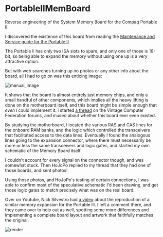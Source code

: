 # PortableIIMemBoard
Reverse engineering of the System Memory Board for the Compaq Portable II

I discovered the existence of this board from reading the 
[Maintenance and Service guide for the Portable II](https://minuszerodegrees.net/manuals/Compaq/Compaq%20Portable%20II%20-%20Maintenance%20and%20Service%20Guide.pdf). 

The Portable II has only two ISA slots to spare, and only one of those is 16-bit, so being able to expand the memory without using one up is a very attractive option.

But with web searches turning up no photos or any other info about the board, all I had to go on was this enticing image:

![manual_image](https://github.com/btb/PortableIIMemBoard/assets/149551/8caa59ac-5f61-4fac-9d43-a98e400a5695)

It shows that the board is almost entirely just memory chips, and only a small handful of other components, 
which implies all the heavy lifting is done on the motherboard itself, and this board might be simple enough 
that _even I_ could implement it. I started 
[a thread](https://forum.vcfed.org/index.php?threads/compaq-portable-ii-recreating-the-512-1536-kbyte-system-memory-board-104176-001.1247283/) 
on the Vintage Computer Federation forums, and mused 
about whether this board ever even existed.

By studying the motherboard, I located the various RAS and CAS lines for the onboard RAM banks, 
and the logic which controlled the transceivers that facilitated access to the data lines. 
Eventually I found the analogous lines going to the expansion connector, 
where there must necessarily be more or less the same transceivers and logic gates, and started my own schematic of the Memory Board itself.

I couldn't account for every signal on the connector though, and was somewhat stuck. Then HoJoPo replied to my thread that they had one of those boards, and sent photos! 

Using those photos, and HoJoPo's testing of certain connections, I was able to confirm most of the speculative schematic I'd been drawing, and get those logic gates to match precisely what was on the real board. 

Over on Youtube, Nick Silvestro had [a video](https://www.youtube.com/watch?v=IMVrAlZOAtU) about the reproduction of a similar memory expansion for the Portable III. I left a comment there, and they came over to help out as well, spotting some more differences and implementing a complete board layout and artwork that faithfully matches the original.

![render](https://github.com/btb/PortableIIMemBoard/assets/149551/e07547b9-84e4-47d6-9307-5962e177f68f)

